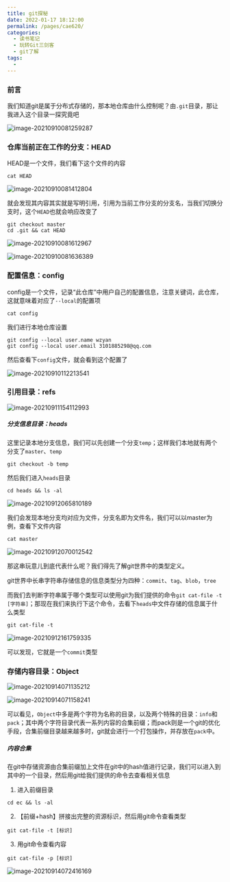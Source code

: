 ```yaml
---
title: git探秘
date: 2022-01-17 18:12:00
permalink: /pages/cae620/
categories:
  - 读书笔记
  - 玩转Git三剑客
  - git了解
tags:
  - 
---
```

### 前言

我们知道git是属于分布式存储的，那本地仓库由什么控制呢？由`.git`目录，那让我进入这个目录一探究竟吧

![image-20210910081259287](https://tva1.sinaimg.cn/large/008i3skNly1gub7s3m5lmj60p10bd0uc02.jpg)





### 仓库当前正在工作的分支：HEAD

HEAD是一个文件，我们看下这个文件的内容

```
cat HEAD
```

![image-20210910081412804](https://tva1.sinaimg.cn/large/008i3skNly1gub7tbt165j60im01jmxd02.jpg)

就会发现其内容其实就是写明引用，引用为当前工作分支的分支名，当我们切换分支时，这个`HEAD`也就会响应改变了

```
git checkout master
cd .git && cat HEAD
```

![image-20210910081612967](https://tva1.sinaimg.cn/large/008i3skNly1gub7vf9wr8j60v701xt9202.jpg)

![image-20210910081636389](https://tva1.sinaimg.cn/large/008i3skNly1gub7vttf7dj60jm015aa302.jpg)



### 配置信息：config

config是一个文件，记录“此仓库”中用户自己的配置信息，注意关键词，此仓库，这就意味着对应了`--local`的配置项

```
cat config
```

我们进行本地仓库设置

```
git config --local user.name wzyan
git config --local user.email 3101885298@qq.com
```

然后查看下`config`文件，就会看到这个配置了

![image-20210910112213541](https://tva1.sinaimg.cn/large/008i3skNgy1gubd8yvvefj60j603w3yk02.jpg)

### 引用目录：refs

![image-20210911154112993](https://tva1.sinaimg.cn/large/008i3skNly1gucqcqz78ej60kz04k0td02.jpg)

##### 分支信息目录：heads

这里记录本地分支信息，我们可以先创建一个分支`temp`；这样我们本地就有两个分支了`master`、`temp`

```
git checkout -b temp
```

然后我们进入`heads`目录

```
cd heads && ls -al
```

![image-20210912065810189](https://tva1.sinaimg.cn/large/008i3skNly1gudguv8hydj60nb03rgm102.jpg)

我们会发现本地分支均对应为文件，分支名即为文件名，我们可以以master为例，查看下文件内容

```
cat master
```

![image-20210912070012542](https://tva1.sinaimg.cn/large/008i3skNly1gudgwxxxo7j60n001hdg302.jpg)

那这串玩意儿到底代表什么呢？我们得先了解git世界中的类型定义。

git世界中长串字符串存储信息的信息类型分为四种：`commit`、`tag`、`blob`，`tree`

而我们去判断字符串属于哪个类型可以使用git为我们提供的命令`git cat-file -t [字符串]`；那现在我们来执行下这个命令，去看下`heads`中文件存储的信息属于什么类型

```
git cat-file -t
```

![image-20210912161759335](https://tva1.sinaimg.cn/large/008i3skNly1gudx1bdd3uj61wu06cn0002.jpg)

可以发现，它就是一个`commit`类型



### 存储内容目录：Object

![image-20210914071135212](https://tva1.sinaimg.cn/large/008i3skNgy1gufshfdhs1j61fy0fin0d02.jpg)

![image-20210914071158241](https://tva1.sinaimg.cn/large/008i3skNgy1gufshsx6anj61bc02it9102.jpg)



可以看见，`Object`中多是两个字符为名称的目录，以及两个特殊的目录：`info`和`pack`；其中两个字符目录代表一系列内容的合集前缀；而pack则是一个git的优化手段，合集前缀目录越来越多时，git就会进行一个打包操作，并存放在`pack`中。

##### 内容合集

在git中存储资源由合集前缀加上文件在git中的hash值进行记录，我们可以进入到其中的一个目录，然后用git给我们提供的命令去查看相关信息

1. 进入前缀目录

```
cd ec && ls -al
```

2. 【前缀+hash】拼接出完整的资源标识，然后用git命令查看类型

```
git cat-file -t [标识]
```

3. 用git命令查看内容

```
git cat-file -p [标识]
```

![image-20210914072416169](https://tva1.sinaimg.cn/large/008i3skNgy1gufsum504jj61im0u0qbu02.jpg)

